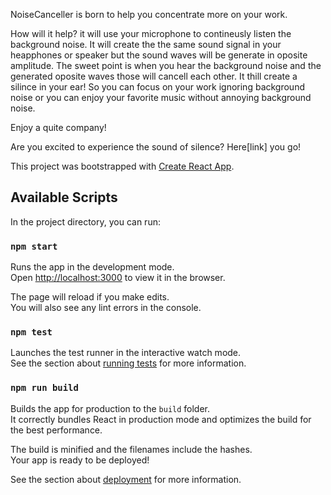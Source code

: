 NoiseCanceller is born to help you concentrate more on your work.

How will it help?
it will use your microphone to contineusly listen the background noise.
It will create the the same sound signal in your heapphones or speaker but the sound waves will be generate in oposite amplitude.
The sweet point is when you hear the background noise and the generated oposite waves those will cancell each other.
It thill create a silince in your ear!
So you can focus on your work ignoring background noise or you can enjoy your favorite music without annoying background noise.

Enjoy a quite company!

Are you excited to experience the sound of silence?
Here[link] you go!


This project was bootstrapped with [Create React App](https://github.com/facebook/create-react-app).

## Available Scripts

In the project directory, you can run:

### `npm start`

Runs the app in the development mode.<br>
Open [http://localhost:3000](http://localhost:3000) to view it in the browser.

The page will reload if you make edits.<br>
You will also see any lint errors in the console.

### `npm test`

Launches the test runner in the interactive watch mode.<br>
See the section about [running tests](https://facebook.github.io/create-react-app/docs/running-tests) for more information.

### `npm run build`

Builds the app for production to the `build` folder.<br>
It correctly bundles React in production mode and optimizes the build for the best performance.

The build is minified and the filenames include the hashes.<br>
Your app is ready to be deployed!

See the section about [deployment](https://facebook.github.io/create-react-app/docs/deployment) for more information.
